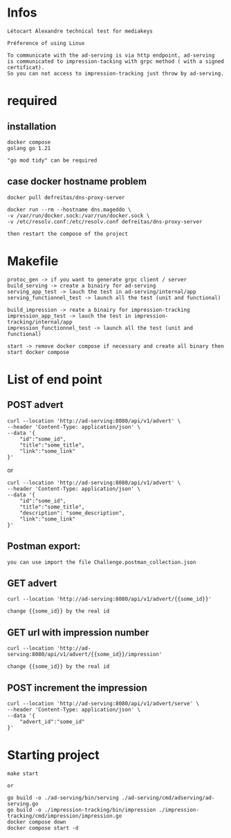# Infos
    Létocart Alexandre technical test for mediakeys

    Préference of using Linux

    To communicate with the ad-serving is via http endpoint, ad-serving 
    is communicated to impression-tacking with grpc method ( with a signed certificat). 
    So you can not access to impression-tracking just throw by ad-serving.
    
# required
## installation 
    docker compose
    golang go 1.21

    "go mod tidy" can be required

## case docker hostname problem

    docker pull defreitas/dns-proxy-server

    docker run --rm --hostname dns.mageddo \
    -v /var/run/docker.sock:/var/run/docker.sock \
    -v /etc/resolv.conf:/etc/resolv.conf defreitas/dns-proxy-server

    then restart the compose of the project

# Makefile

    protoc_gen -> if you want to generate grpc client / server
    build_serving -> create a binairy for ad-serving
    serving_app_test -> lauch the test in ad-serving/internal/app
    serving_functionnel_test -> launch all the test (unit and functional)
    
    build_impression -> reate a binairy for impression-tracking 
    impression_app_test -> lauch the test in impression-tracking/internal/app
    impression_functionnel_test -> launch all the test (unit and functional)

    start -> remove docker compose if necessary and create all binary then start docker compose


# List of end point
## POST advert

    curl --location 'http://ad-serving:8080/api/v1/advert' \
    --header 'Content-Type: application/json' \
    --data '{
        "id":"some_id",
        "title":"some_title",
        "link":"some_link"
    }'

or 

    curl --location 'http://ad-serving:8080/api/v1/advert' \
    --header 'Content-Type: application/json' \
    --data '{
        "id":"some_id",
        "title":"some_title",
        "description": "some_description",
        "link":"some_link"
    }'


## Postman export:

    you can use import the file Challenge.postman_collection.json

## GET advert

    curl --location 'http://ad-serving:8080/api/v1/advert/{{some_id}}'

    change {{some_id}} by the real id


## GET url with impression number 

    curl --location 'http://ad-serving:8080/api/v1/advert/{{some_id}}/impression'

    change {{some_id}} by the real id

## POST increment the impression

    curl --location 'http://ad-serving:8080/api/v1/advert/serve' \
    --header 'Content-Type: application/json' \
    --data '{
        "advert_id":"some_id"
    }'


# Starting project 

    make start

    or 

    go build -o ./ad-serving/bin/serving ./ad-serving/cmd/adserving/ad-serving.go
    go build -o ./impression-tracking/bin/impression ./impression-tracking/cmd/impression/impression.go
    docker compose down
    docker compose start -d